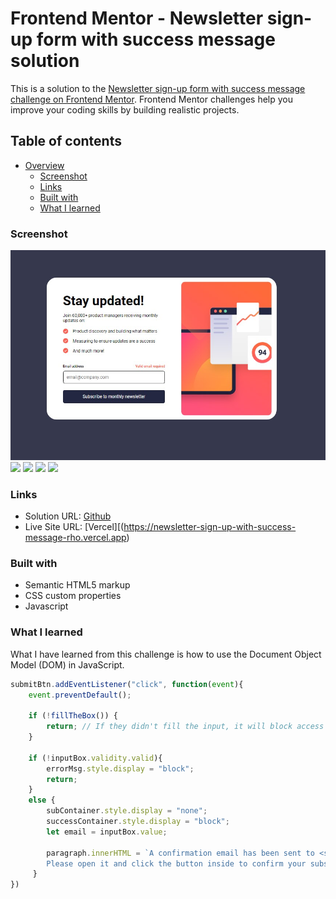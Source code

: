 # Frontend Mentor - Newsletter sign-up form with success message solution

This is a solution to the [Newsletter sign-up form with success message challenge on Frontend Mentor](https://www.frontendmentor.io/challenges/newsletter-signup-form-with-success-message-3FC1AZbNrv). Frontend Mentor challenges help you improve your coding skills by building realistic projects. 

## Table of contents

- [Overview](#overview)
  - [Screenshot](#screenshot)
  - [Links](#links)
  - [Built with](#built-with)
  - [What I learned](#what-i-learned)

 
### Screenshot

![](./assets/images/ss.jpg)
![](./assets/images/Screenshot%20hover.jpg.jpg)
![](./assets/images/Screenshot%20success.jpg.jpg)
![](./assets/images/ss%20mobile.jpg.jpg)
![](./assets/images/Screenshot%20success%20mobile.jpg.jpg)

### Links

- Solution URL: [Github](https://github.com/Hafizshkr/newsletter-sign-up-with-success-message)
- Live Site URL: [Vercel][(https://newsletter-sign-up-with-success-message-rho.vercel.app)



### Built with

- Semantic HTML5 markup
- CSS custom properties
- Javascript


### What I learned

What I have learned from this challenge is how to use the Document Object Model (DOM) in JavaScript.

```js
submitBtn.addEventListener("click", function(event){
    event.preventDefault();

    if (!fillTheBox()) {
        return; // If they didn't fill the input, it will block access to the success page.
    }

    if (!inputBox.validity.valid){
        errorMsg.style.display = "block";
        return;
    }
    else {
        subContainer.style.display = "none";
        successContainer.style.display = "block";
        let email = inputBox.value;

        paragraph.innerHTML = `A confirmation email has been sent to <strong>${email}</strong>.
        Please open it and click the button inside to confirm your subscription.`;
     }
})
```

